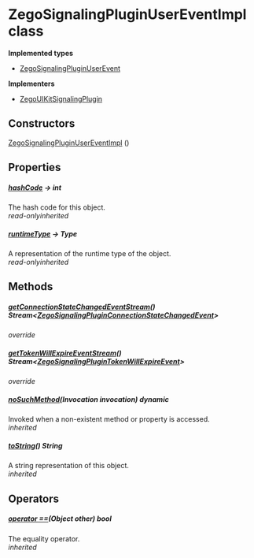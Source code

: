 


# ZegoSignalingPluginUserEventImpl class













**Implemented types**

- [ZegoSignalingPluginUserEvent](../zego_uikit_prebuilt_live_audio_room/ZegoSignalingPluginUserEvent-mixin.md)


**Implementers**

- [ZegoUIKitSignalingPlugin](../zego_uikit_prebuilt_live_audio_room/ZegoUIKitSignalingPlugin-class.md)





## Constructors

[ZegoSignalingPluginUserEventImpl](../zego_uikit_prebuilt_live_audio_room/ZegoSignalingPluginUserEventImpl/ZegoSignalingPluginUserEventImpl.md) ()

   


## Properties

##### [hashCode](../zego_uikit_prebuilt_live_audio_room/ZegoSignalingPluginUserEvent/hashCode.md) &#8594; int



The hash code for this object.  
_<span class="feature">read-only</span><span class="feature">inherited</span>_



##### [runtimeType](../zego_uikit_prebuilt_live_audio_room/ZegoSignalingPluginUserEvent/runtimeType.md) &#8594; Type



A representation of the runtime type of the object.  
_<span class="feature">read-only</span><span class="feature">inherited</span>_





## Methods

##### [getConnectionStateChangedEventStream](../zego_uikit_prebuilt_live_audio_room/ZegoSignalingPluginUserEventImpl/getConnectionStateChangedEventStream.md)() Stream&lt;[ZegoSignalingPluginConnectionStateChangedEvent](../zego_uikit_prebuilt_live_audio_room/ZegoSignalingPluginConnectionStateChangedEvent-class.md)>



  
_<span class="feature">override</span>_



##### [getTokenWillExpireEventStream](../zego_uikit_prebuilt_live_audio_room/ZegoSignalingPluginUserEventImpl/getTokenWillExpireEventStream.md)() Stream&lt;[ZegoSignalingPluginTokenWillExpireEvent](../zego_uikit_prebuilt_live_audio_room/ZegoSignalingPluginTokenWillExpireEvent-class.md)>



  
_<span class="feature">override</span>_



##### [noSuchMethod](../zego_uikit_prebuilt_live_audio_room/ZegoSignalingPluginUserEvent/noSuchMethod.md)(Invocation invocation) dynamic



Invoked when a non-existent method or property is accessed.  
_<span class="feature">inherited</span>_



##### [toString](../zego_uikit_prebuilt_live_audio_room/ZegoSignalingPluginUserEvent/toString.md)() String



A string representation of this object.  
_<span class="feature">inherited</span>_





## Operators

##### [operator ==](../zego_uikit_prebuilt_live_audio_room/ZegoSignalingPluginUserEvent/operator_equals.md)(Object other) bool



The equality operator.  
_<span class="feature">inherited</span>_















